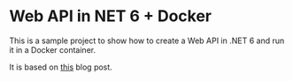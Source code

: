 # Web API in NET 6 + Docker

This is a sample project to show how to create a Web API in .NET 6 and run it in a Docker container.

It is based on [this](https://dev.to/berviantoleo/web-api-in-net-6-docker-41d5) blog post.
